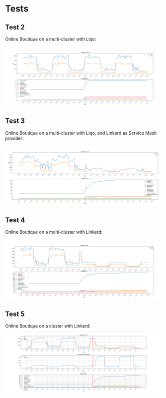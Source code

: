 # Tests

## Test 2

Online Boutique on a multi-cluster with Liqo:

![metrics_test2](./test2/metrics_test2.png)

## Test 3

Online Boutique on a multi-cluster with Liqo, and Linkerd as Service Mesh provider:

![metrics_test3](./test3/metrics_test3.png)

## Test 4

Online Boutique on a multi-cluster with Linkerd:

![metrics_test4](./test4/metrics_test4.png)

## Test 5

Online Boutique on a cluster with Linkerd:

![metrics_test5](./test5/metrics_test5.png)
